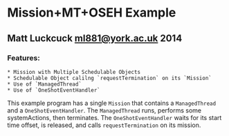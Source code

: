 Mission+MT+OSEH Example
 =======

Matt Luckcuck <ml881@york.ac.uk> 2014
-----------------------------------

### Features:
	* Mission with Multiple Schedulable Objects
	* Schedulable Object calilng `requestTermination` on its `Mission`
	* Use of `ManagedThread`
	* Use of `OneShotEventHandler`

This example program has a single `Mission` that contains a `ManagedThread` and a `OneShotEventHandler`. The `ManagedThread` runs, performs some systemActions, then terminates. The `OneShotEventHandler` waits for its start time offset, is released, and calls `requestTermination` on its mission.


